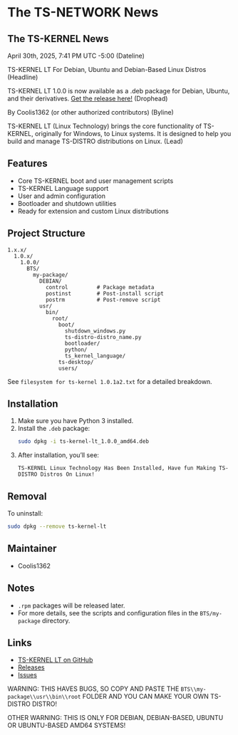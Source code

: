 <!-- filepath: c:\Users\tadeo\OneDrive\Documents\GitHub\TS-NETWORK\SECTIONS\TS-KENREL NEWS\NEWS\NEWS 4-30-2025 2\TS-KERNEL-LT-README.md -->
# The TS-NETWORK News

## The TS-KERNEL News

April 30th, 2025, 7:41 PM UTC -5:00 (Dateline)

TS-KERNEL LT For Debian, Ubuntu and Debian-Based Linux Distros (Headline)

TS-KERNEL LT 1.0.0 is now available as a .deb package for Debian, Ubuntu, and their derivatives. [Get the release here!](https://github.com/Coolis1362/TS-KERNEL-LT) (Drophead)

By Coolis1362 (or other authorized contributors) (Byline)

TS-KERNEL LT (Linux Technology) brings the core functionality of TS-KERNEL, originally for Windows, to Linux systems. It is designed to help you build and manage TS-DISTRO distributions on Linux. (Lead)

## Features

- Core TS-KERNEL boot and user management scripts
- TS-KERNEL Language support
- User and admin configuration
- Bootloader and shutdown utilities
- Ready for extension and custom Linux distributions

## Project Structure

```
1.x.x/
  1.0.x/
    1.0.0/
      BTS/
        my-package/
          DEBIAN/
            control         # Package metadata
            postinst        # Post-install script
            postrm          # Post-remove script
          usr/
            bin/
              root/
                boot/
                  shutdown_windows.py
                  ts-distro-distro_name.py
                  bootloader/
                  python/
                  ts_kernel_language/
                ts-desktop/
                users/
```

See `filesystem for ts-kernel 1.0.1a2.txt` for a detailed breakdown.

## Installation

1. Make sure you have Python 3 installed.
2. Install the `.deb` package:
   ```sh
   sudo dpkg -i ts-kernel-lt_1.0.0_amd64.deb
   ```
3. After installation, you’ll see:
   ```
   TS-KERNEL Linux Technology Has Been Installed, Have fun Making TS-DISTRO Distros On Linux!
   ```

## Removal

To uninstall:
```sh
sudo dpkg --remove ts-kernel-lt
```

## Maintainer

- Coolis1362

## Notes

- `.rpm` packages will be released later.
- For more details, see the scripts and configuration files in the `BTS/my-package` directory.

## Links

- [TS-KERNEL LT on GitHub](https://github.com/Coolis1362/TS-KERNEL-LT)
- [Releases](https://github.com/Coolis1362/TS-KERNEL-LT/releases)
- [Issues](https://github.com/Coolis1362/TS-KERNEL-LT/issues)

WARNING: THIS HAVES BUGS, SO COPY AND PASTE THE `BTS\\my-package\\usr\\bin\\root` FOLDER AND YOU CAN MAKE YOUR OWN TS-DISTRO DISTRO!

OTHER WARNING: THIS IS ONLY FOR DEBIAN, DEBIAN-BASED, UBUNTU OR UBUNTU-BASED AMD64 SYSTEMS!
